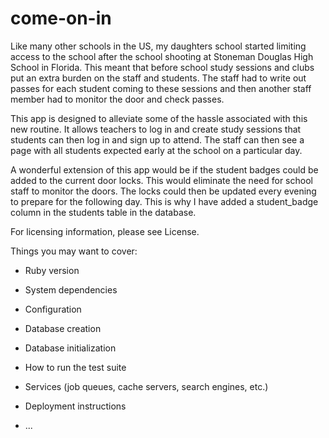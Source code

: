 # come-on-in

Like many other schools in the US, my daughters school started limiting access to the school after the school shooting at Stoneman Douglas High School in Florida.  This meant that before school study sessions and clubs put an extra burden on the staff and students.  The staff had to write out passes for each student coming to these sessions and then another staff member had to monitor the door and check passes.  

This app is designed to alleviate some of the hassle associated with this new routine.  It allows teachers to log in and create study sessions that students can then log in and sign up to attend.  The staff can then see a page with all students expected early at the school on a particular day.  

A wonderful extension of this app would be if the student badges could be added to the current door locks.  This would eliminate the need for school staff to monitor the doors.  The locks could then be updated every evening to prepare for the following day.  This is why I have added a student_badge column in the students table in the database.  

For licensing information, please see License.


Things you may want to cover:

* Ruby version

* System dependencies

* Configuration

* Database creation

* Database initialization

* How to run the test suite

* Services (job queues, cache servers, search engines, etc.)

* Deployment instructions

* ...

